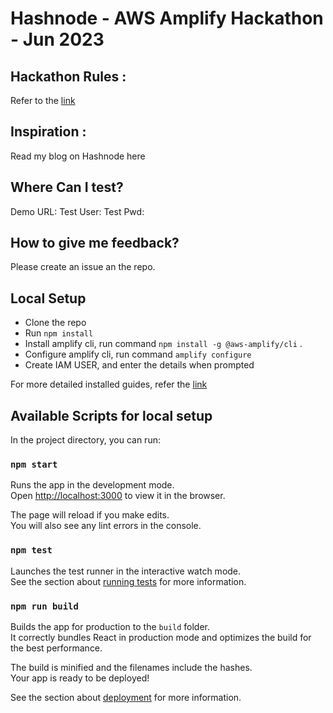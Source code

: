 # Hashnode - AWS Amplify Hackathon -  Jun 2023


## Hackathon Rules : 

Refer to the [link](https://hashnode.com/hackathons/aws-amplify-2023)

## Inspiration : 

Read my blog on Hashnode here 

## Where Can I test?

Demo URL: 
Test User: 
Test Pwd: 

## How to give me feedback?
Please create an issue an the repo. 


## Local Setup
- Clone the repo
- Run `npm install`
- Install amplify cli, run command `npm install -g @aws-amplify/cli` .
- Configure amplify cli, run command `amplify configure`
- Create IAM USER, and enter the details when prompted 

For more detailed installed guides, refer the [link]( 
-mhttps://docs.amplify.aws/cli/start/install/#configure-the-amplify-cli)


## Available Scripts for local setup

In the project directory, you can run:

### `npm start`

Runs the app in the development mode.\
Open [http://localhost:3000](http://localhost:3000) to view it in the browser.

The page will reload if you make edits.\
You will also see any lint errors in the console.

### `npm test`

Launches the test runner in the interactive watch mode.\
See the section about [running tests](https://facebook.github.io/create-react-app/docs/running-tests) for more information.

### `npm run build`

Builds the app for production to the `build` folder.\
It correctly bundles React in production mode and optimizes the build for the best performance.

The build is minified and the filenames include the hashes.\
Your app is ready to be deployed!

See the section about [deployment](https://facebook.github.io/create-react-app/docs/deployment) for more information.
